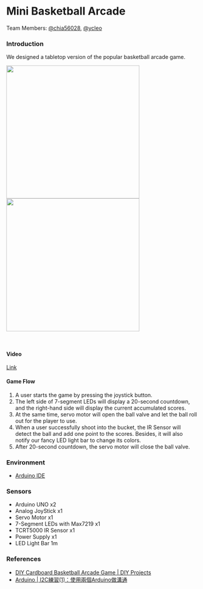 Mini Basketball Arcade
===
Team Members: [@chia56028](https://github.com/chia56028), [@ycleo](https://github.com/ycleo)

### Introduction
We designed a tabletop version of the popular basketball arcade game.

<p float="left">
    <img src="./img/01.jpg" width="350">
    <img src="./img/02.jpg" width="350">
</p>
<br>

#### Video
[Link](https://www.youtube.com/shorts/jbUD1yE1yLY)

#### Game Flow
1. A user starts the game by pressing the joystick button.
2. The left side of 7-segment LEDs will display a 20-second countdown, and the right-hand side will display the current accumulated scores.
3. At the same time, servo motor will open the ball valve and let the ball roll out for the player to use.
4. When a user successfully shoot into the bucket, the IR Sensor will detect the ball and add one point to the scores. Besides, it will also notify our fancy LED light bar to change its colors.
5. After 20-second countdown, the servo motor will close the ball valve. 

### Environment
- [Arduino IDE](https://www.arduino.cc/en/software)

### Sensors
- Arduino UNO x2
- Analog JoyStick x1
- Servo Motor x1
- 7-Segment LEDs with Max7219 x1
- TCRT5000 IR Sensor x1
- Power Supply x1
- LED Light Bar 1m

### References
- [DIY Cardboard Basketball Arcade Game | DIY Projects](https://www.youtube.com/watch?v=mLh0SP0vriI)
- [Arduino | I2C練習(1)：使用兩個Arduino做溝通](https://hugheschung.blogspot.com/2018/05/arduino-i2c1arduino.html)
